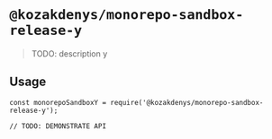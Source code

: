 # `@kozakdenys/monorepo-sandbox-release-y`

> TODO: description
y

## Usage

```
const monorepoSandboxY = require('@kozakdenys/monorepo-sandbox-release-y');

// TODO: DEMONSTRATE API
```
